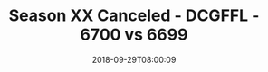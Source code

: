 ---
title: Season XX Canceled - DCGFFL - 6700 vs 6699
teams_score:
- team: 6700
  score:
- team: 6699
  score: 25
mvp: N. Eckert (P. Blue); T. Tullius (Pink)
game-ball: M. Graf (P. Blue); S. Shaginaw (Pink)
sportsperson: T. Britford (P. Blue); G. Lilienfield (Pink)
season: 17
week: 2
date: '2018-09-29T08:00:09'
pageid: season-17-week-2-september-28-30-2018-6700-vs-6699
---